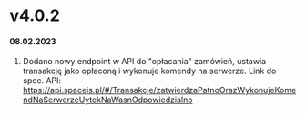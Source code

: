# v4.0.2

#### 08.02.2023

1. Dodano nowy endpoint w API do "opłacania" zamówień, ustawia transakcję jako opłaconą i wykonuje komendy na serwerze. Link do spec. API: https://api.spaceis.pl/#/Transakcje/zatwierdzaPatnoOrazWykonujeKomendNaSerwerzeUytekNaWasnOdpowiedzialno
